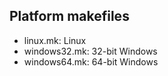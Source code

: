 ## Platform makefiles

- linux.mk: Linux
- windows32.mk: 32-bit Windows
- windows64.mk: 64-bit Windows